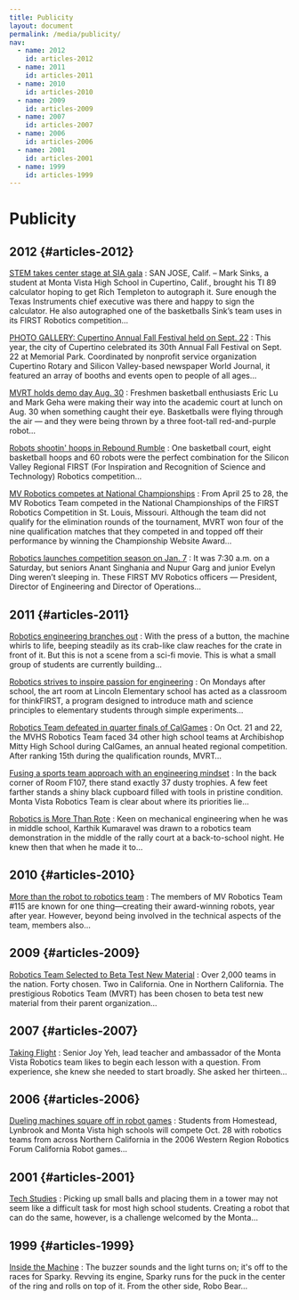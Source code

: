 ```yaml
---
title: Publicity
layout: document
permalink: /media/publicity/
nav:
  - name: 2012
    id: articles-2012
  - name: 2011
    id: articles-2011
  - name: 2010
    id: articles-2010
  - name: 2009
    id: articles-2009
  - name: 2007
    id: articles-2007
  - name: 2006
    id: articles-2006
  - name: 2001
    id: articles-2001
  - name: 1999
    id: articles-1999
---
```


# Publicity

## 2012 {#articles-2012}

[STEM takes center stage at SIA gala](http://www.eetimes.com/electronics-news/4402444/Youth--execs-meet-at-chip-gala-focused-on-STEM)
: SAN JOSE, Calif. – Mark Sinks, a student at Monta Vista High School in
Cupertino, Calif., brought his TI 89 calculator hoping to get Rich Templeton to
autograph it. Sure enough the Texas Instruments chief executive was there and
happy to sign the calculator. He also autographed one of the basketballs Sink’s
team uses in its FIRST Robotics competition…

[PHOTO GALLERY: Cupertino Annual Fall Festival held on Sept. 22](http://elestoque.org/2012/09/23/entertainment/photo-gallery-cupertino-annual-fall-festival-held-sept-22/)
: This year, the city of Cupertino celebrated its 30th Annual Fall Festival on
Sept. 22 at Memorial Park. Coordinated by nonprofit service organization
Cupertino Rotary and Silicon Valley-based newspaper World Journal, it featured
an array of booths and events open to people of all ages…

[MVRT holds demo day Aug. 30](http://elestoque.org/2012/09/04/news/mvrt-holds-demo-day-aug-30/)
: Freshmen basketball enthusiasts Eric Lu and Mark Geha were making their way
into the academic court at lunch on Aug. 30 when something caught their eye.
Basketballs were flying through the air — and they were being thrown by a three
foot-tall red-and-purple robot…

[Robots shootin' hoops in Rebound Rumble](http://www.mercurynews.com/campbell/ci_20311404/robots-shootin-hoops-rebound-rumble)
: One basketball court, eight basketball hoops and 60 robots were the perfect
combination for the Silicon Valley Regional FIRST (For Inspiration and
Recognition of Science and Technology) Robotics competition…

[MV Robotics competes at National Championships](http://elestoque.org/2012/05/05/news/mv-robotics-competes-national-championships/)
: From April 25 to 28, the MV Robotics Team competed in the National
Championships of the FIRST Robotics Competition in St. Louis, Missouri. Although
the team did not qualify for the elimination rounds of the tournament, MVRT won
four of the nine qualification matches that they competed in and topped off
their performance by winning the Championship Website Award…

[Robotics launches competition season on Jan. 7](http://elestoque.org/2012/01/22/news/robotics-launches-competition-season-jan-7/)
: It was 7:30 a.m. on a Saturday, but seniors Anant Singhania and Nupur Garg and
junior Evelyn Ding weren’t sleeping in. These FIRST MV Robotics officers —
President, Director of Engineering and Director of Operations…

## 2011 {#articles-2011}

[Robotics engineering branches out](http://elestoque.org/2011/11/05/entertainment/robotics-engineering-branches/)
: With the press of a button, the machine whirls to life, beeping steadily as
its crab-like claw reaches for the crate in front of it. But this is not a scene
from a sci-fi movie. This is what a small group of students are currently
building…

[Robotics strives to inspire passion for engineering](http://elestoque.org/2011/11/20/news/robotics-strives-inspire-passion-engineering/)
: On Mondays after school, the art room at Lincoln Elementary school has acted
as a classroom for thinkFIRST, a program designed to introduce math and science
principles to elementary students through simple experiments…

[Robotics Team defeated in quarter finals of CalGames](http://elestoque.org/2011/10/27/news/robotics-team-defeated-quarter-finals-calgames/)
: On Oct. 21 and 22, the MVHS Robotics Team faced 34 other high school teams at
Archibishop Mitty High School during CalGames, an annual heated regional
competition. After ranking 15th during the qualification rounds, MVRT…

[Fusing a sports team approach with an engineering mindset](http://elestoque.org/2011/04/08/entertainment/fusing-a-sports-team-approach-with-an-engineering-mindset/)
: In the back corner of Room F107, there stand exactly 37 dusty trophies. A few
feet farther stands a shiny black cupboard filled with tools in pristine
condition. Monta Vista Robotics Team is clear about where its priorities lie…

[Robotics is More Than Rote](/media/publicity/2011article.html)
: Keen on mechanical engineering when he was in middle school, Karthik Kumaravel
was drawn to a robotics team demonstration in the middle of the rally court at a
back-to-school night. He knew then that when he made it to…

## 2010 {#articles-2010}

[More than the robot to robotics team](/media/publicity/2010article.html)
: The members of MV Robotics Team #115 are known for one thing—creating their
award-winning robots, year after year. However, beyond being involved in the
technical aspects of the team, members also…

## 2009 {#articles-2009}

[Robotics Team Selected to Beta Test New Material](/media/publicity/2009article.html)
: Over 2,000 teams in the nation. Forty chosen. Two in California. One in
Northern California. The prestigious Robotics Team (MVRT) has been chosen to
beta test new material from their parent organization…

## 2007 {#articles-2007}

[Taking Flight](/media/publicity/2007article.html)
: Senior Joy Yeh, lead teacher and ambassador of the Monta Vista Robotics team
likes to begin each lesson with a question. From experience, she knew she needed
to start broadly. She asked her thirteen…

## 2006 {#articles-2006}

[Dueling machines square off in robot games](/media/publicity/2006article.html)
: Students from Homestead, Lynbrook and Monta Vista high schools will compete
Oct. 28 with robotics teams from across Northern California in the 2006 Western
Region Robotics Forum California Robot games…

## 2001 {#articles-2001}

[Tech Studies](/media/publicity/2001article.html)
: Picking up small balls and placing them in a tower may not seem like a
difficult task for most high school students. Creating a robot that can do the
same, however, is a challenge welcomed by the Monta…

## 1999 {#articles-1999}

[Inside the Machine](/media/publicity/1999article.html)
: The buzzer sounds and the light turns on; it's off to the races for Sparky.
Revving its engine, Sparky runs for the puck in the center of the ring and rolls
on top of it. From the other side, Robo Bear…
